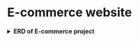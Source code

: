 # E-commerce website

<details>
  <summary><strong>ERD of E-commerce project</strong></summary>

  <br/>

  ![ERD Diagram](backend/docs/E-CommercePlatformERD.png)

</details>